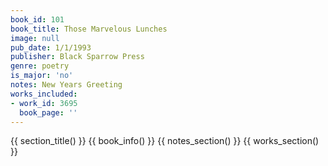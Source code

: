 ```yaml
---
book_id: 101
book_title: Those Marvelous Lunches
image: null
pub_date: 1/1/1993
publisher: Black Sparrow Press
genre: poetry
is_major: 'no'
notes: New Years Greeting
works_included:
- work_id: 3695
  book_page: ''
---
```


{{ section_title() }}
{{ book_info() }}
{{ notes_section() }}
{{ works_section() }}
